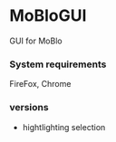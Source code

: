# MoBloGUI
GUI for MoBlo

### System requirements

FireFox, Chrome

### versions

 * hightlighting selection
